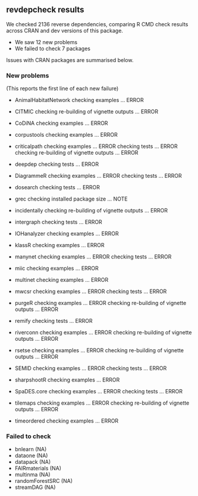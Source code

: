## revdepcheck results

We checked 2136 reverse dependencies, comparing R CMD check results across CRAN and dev versions of this package.

 * We saw 12 new problems
 * We failed to check 7 packages

Issues with CRAN packages are summarised below.

### New problems
(This reports the first line of each new failure)

* AnimalHabitatNetwork
  checking examples ... ERROR

* CITMIC
  checking re-building of vignette outputs ... ERROR

* CoDiNA
  checking examples ... ERROR

* corpustools
  checking examples ... ERROR

* criticalpath
  checking examples ... ERROR
  checking tests ... ERROR
  checking re-building of vignette outputs ... ERROR

* deepdep
  checking tests ... ERROR

* DiagrammeR
  checking examples ... ERROR
  checking tests ... ERROR

* dosearch
  checking tests ... ERROR

* grec
  checking installed package size ... NOTE

* incidentally
  checking re-building of vignette outputs ... ERROR

* intergraph
  checking tests ... ERROR

* IOHanalyzer
  checking examples ... ERROR

* klassR
  checking examples ... ERROR

* manynet
  checking examples ... ERROR
  checking tests ... ERROR

* miic
  checking examples ... ERROR

* multinet
  checking examples ... ERROR

* mwcsr
  checking examples ... ERROR
  checking tests ... ERROR

* purgeR
  checking examples ... ERROR
  checking re-building of vignette outputs ... ERROR

* remify
  checking tests ... ERROR

* riverconn
  checking examples ... ERROR
  checking re-building of vignette outputs ... ERROR

* rsetse
  checking examples ... ERROR
  checking re-building of vignette outputs ... ERROR

* SEMID
  checking examples ... ERROR
  checking tests ... ERROR

* sharpshootR
  checking examples ... ERROR

* SpaDES.core
  checking examples ... ERROR
  checking tests ... ERROR

* tilemaps
  checking examples ... ERROR
  checking re-building of vignette outputs ... ERROR

* timeordered
  checking examples ... ERROR

### Failed to check

* bnlearn         (NA)
* dataone         (NA)
* datapack        (NA)
* FAIRmaterials   (NA)
* multinma        (NA)
* randomForestSRC (NA)
* streamDAG       (NA)
